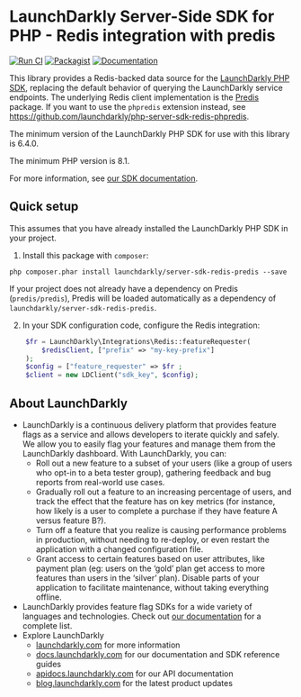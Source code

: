# LaunchDarkly Server-Side SDK for PHP - Redis integration with predis

[![Run CI](https://github.com/launchdarkly/php-server-sdk-redis-predis/actions/workflows/ci.yml/badge.svg)](https://github.com/launchdarkly/php-server-sdk-redis-predis/actions/workflows/ci.yml)
[![Packagist](https://img.shields.io/packagist/v/launchdarkly/server-sdk-redis-predis.svg?style=flat-square)](https://packagist.org/packages/launchdarkly/server-sdk-redis-predis)
[![Documentation](https://img.shields.io/static/v1?label=GitHub+Pages&message=API+reference&color=00add8)](https://launchdarkly.github.io/php-server-sdk-redis-predis)

This library provides a Redis-backed data source for the [LaunchDarkly PHP SDK](https://github.com/launchdarkly/php-server-sdk), replacing the default behavior of querying the LaunchDarkly service endpoints. The underlying Redis client implementation is the [Predis](https://github.com/predis/predis) package. If you want to use the `phpredis` extension instead, see https://github.com/launchdarkly/php-server-sdk-redis-phpredis.

The minimum version of the LaunchDarkly PHP SDK for use with this library is 6.4.0.

The minimum PHP version is 8.1.

For more information, see [our SDK documentation](https://docs.launchdarkly.com/sdk/features/storing-data).

## Quick setup

This assumes that you have already installed the LaunchDarkly PHP SDK in your project.

1. Install this package with `composer`:

```shell
php composer.phar install launchdarkly/server-sdk-redis-predis --save
```

If your project does not already have a dependency on Predis (`predis/predis`), Predis will be loaded automatically as a dependency of `launchdarkly/server-sdk-redis-predis`.

2. In your SDK configuration code, configure the Redis integration:

```php
    $fr = LaunchDarkly\Integrations\Redis::featureRequester(
        $redisClient, ["prefix" => "my-key-prefix"]
    );
    $config = ["feature_requester" => $fr ;
    $client = new LDClient("sdk_key", $config);
```

## About LaunchDarkly

* LaunchDarkly is a continuous delivery platform that provides feature flags as a service and allows developers to iterate quickly and safely. We allow you to easily flag your features and manage them from the LaunchDarkly dashboard.  With LaunchDarkly, you can:
    * Roll out a new feature to a subset of your users (like a group of users who opt-in to a beta tester group), gathering feedback and bug reports from real-world use cases.
    * Gradually roll out a feature to an increasing percentage of users, and track the effect that the feature has on key metrics (for instance, how likely is a user to complete a purchase if they have feature A versus feature B?).
    * Turn off a feature that you realize is causing performance problems in production, without needing to re-deploy, or even restart the application with a changed configuration file.
    * Grant access to certain features based on user attributes, like payment plan (eg: users on the ‘gold’ plan get access to more features than users in the ‘silver’ plan). Disable parts of your application to facilitate maintenance, without taking everything offline.
* LaunchDarkly provides feature flag SDKs for a wide variety of languages and technologies. Check out [our documentation](https://docs.launchdarkly.com/docs) for a complete list.
* Explore LaunchDarkly
    * [launchdarkly.com](https://www.launchdarkly.com/ "LaunchDarkly Main Website") for more information
    * [docs.launchdarkly.com](https://docs.launchdarkly.com/  "LaunchDarkly Documentation") for our documentation and SDK reference guides
    * [apidocs.launchdarkly.com](https://apidocs.launchdarkly.com/  "LaunchDarkly API Documentation") for our API documentation
    * [blog.launchdarkly.com](https://blog.launchdarkly.com/  "LaunchDarkly Blog Documentation") for the latest product updates
